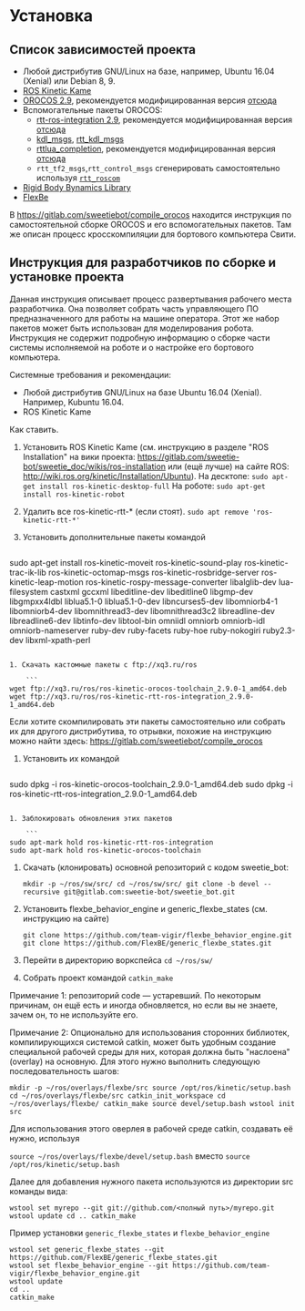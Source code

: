 Установка
=========


Список зависимостей проекта
----------------------------

* Любой дистрибутив GNU/Linux на базе, например, Ubuntu 16.04 (Xenial) или Debian 8, 9.
* [ROS Kinetic Kame](http://wiki.ros.org/kinetic/Installation)
* [OROCOS 2.9](https://github.com/orocos-toolchain/orocos_toolchain), рекомендуется модифицированная версия [отсюда](https://github.com/disRecord)
* Вспомогательные пакеты OROCOS:
    * [rtt-ros-integration 2.9](https://github.com/orocos/rtt_ros_integration), рекомендуется модифицированная версия [отсюда](https://github.com/disRecord)
    * [kdl_msgs](https://github.com/orocos/kdl_msgs), [rtt_kdl_msgs](https://github.com/orocos/rtt_kdl_msgs)
    * [rttlua_completion](https://github.com/orocos-toolchain/rttlua_completion), рекомендуется модифицированная версия [отсюда](https://github.com/disRecord)
    * `rtt_tf2_msgs`,`rtt_control_msgs` сгенерировать самостоятельно используя [`rtt_roscom`](https://github.com/orocos/rtt_ros_integration/tree/toolchain-2.9/rtt_roscomm)
* [Rigid Body Bynamics Library](https://rbdl.bitbucket.io/)
* [FlexBe](http://philserver.bplaced.net/fbe/)

В https://gitlab.com/sweetiebot/compile_orocos находится инструкция по самостоятельной сборке OROCOS и его вспомогательных пакетов. Там же описан процесс кросскомпиляции
для бортового компьютера Свити. 


Инструкция для разработчиков по сборке и установке проекта
-------------------------------------------------------------------------------------------------

Данная инструкция описывает процесс развертывания рабочего места разработчика. Она позволяет собрать часть управляющего ПО предназначенного для работы на машине оператора. 
Этот же набор пакетов может быть использован для моделирования робота.  Инструкция не содержит подробную информацию о сборке части системы исполняемой на роботе и о настройке его бортового компьютера.

Системные требования и рекомендации:
* Любой дистрибутив GNU/Linux на базе Ubuntu 16.04 (Xenial). Например, Kubuntu 16.04.
* ROS Kinetic Kame

Как ставить.

1. Установить ROS Kinetic Kame (см. инструкцию в разделе "ROS Installation" на вики проекта: https://gitlab.com/sweetie-bot/sweetie_doc/wikis/ros-installation или (ещё лучше) на сайте ROS: http://wiki.ros.org/kinetic/Installation/Ubuntu).
На десктопе:
`sudo apt-get install ros-kinetic-desktop-full`
На роботе:
`sudo apt-get install ros-kinetic-robot`

1. Удалить все ros-kinetic-rtt-* (если стоят).
`sudo apt remove 'ros-kinetic-rtt-*'`

1. Установить дополнительные пакеты командой

    ```
sudo apt-get install ros-kinetic-moveit ros-kinetic-sound-play ros-kinetic-trac-ik-lib ros-kinetic-octomap-msgs ros-kinetic-rosbridge-server ros-kinetic-leap-motion ros-kinetic-rospy-message-converter libalglib-dev lua-filesystem castxml gccxml libeditline-dev libeditline0 libgmp-dev libgmpxx4ldbl liblua5.1-0 liblua5.1-0-dev libncurses5-dev libomniorb4-1 libomniorb4-dev libomnithread3-dev libomnithread3c2 libreadline-dev libreadline6-dev libtinfo-dev libtool-bin omniidl omniorb omniorb-idl omniorb-nameserver ruby-dev ruby-facets ruby-hoe ruby-nokogiri ruby2.3-dev libxml-xpath-perl
```

1. Скачать кастомные пакеты с ftp://xq3.ru/ros

    ```
wget ftp://xq3.ru/ros/ros-kinetic-orocos-toolchain_2.9.0-1_amd64.deb
wget ftp://xq3.ru/ros/ros-kinetic-rtt-ros-integration_2.9.0-1_amd64.deb
```
Если хотите скомпилировать эти пакеты самостоятельно или собрать их для другого дистрибутива, то отрывки, похожие на инструкцию можно найти здесь: https://gitlab.com/sweetiebot/compile_orocos

1. Установить их командой 
    ```
sudo dpkg -i ros-kinetic-orocos-toolchain_2.9.0-1_amd64.deb
sudo dpkg -i ros-kinetic-rtt-ros-integration_2.9.0-1_amd64.deb
```

1. Заблокировать обновления этих пакетов

    ```
sudo apt-mark hold ros-kinetic-rtt-ros-integration
sudo apt-mark hold ros-kinetic-orocos-toolchain
```

1. Скачать (клонировать) основной репозиторий с кодом sweetie_bot:

    `mkdir -p ~/ros/sw/src/
cd ~/ros/sw/src/
git clone -b devel --recursive git@gitlab.com:sweetie-bot/sweetie_bot.git
`

1. Установить flexbe_behavior_engine и generic_flexbe_states (см. инструкцию на сайте)

    `git clone https://github.com/team-vigir/flexbe_behavior_engine.git
git clone https://github.com/FlexBE/generic_flexbe_states.git`

1. Перейти в директорию воркспейса
`cd ~/ros/sw/`

1. Собрать проект командой
`catkin_make`

Примечание 1: репозиторий code &mdash; устаревший. По некоторым причинам, он ещё есть и иногда обновляется, но если вы не знаете, зачем он, то не используйте его.

Примечание 2: Опционально для использования сторонних библиотек, компилирующихся системой catkin, может быть удобным создание специальной рабочей среды для них, которая должна быть "наслоена" (overlay) на основную. Для этого нужно выполнить следующую последовательность шагов:

`mkdir -p ~/ros/overlays/flexbe/src
source /opt/ros/kinetic/setup.bash
cd ~/ros/overlays/flexbe/src
catkin_init_workspace
cd ~/ros/overlays/flexbe/
catkin_make
source devel/setup.bash
wstool init src
`

Для использования этого оверлея в рабочей среде catkin, создавать её нужно, используя 

`source ~/ros/overlays/flexbe/devel/setup.bash`
вместо
`source /opt/ros/kinetic/setup.bash`

Далее для добавления нужного пакета используются из директории src команды вида:

`wstool set myrepo --git git://github.com/<полный путь>/myrepo.git
wstool update
cd ..
catkin_make
`

Пример установки `generic_flexbe_states` и `flexbe_behavior_engine`
```
wstool set generic_flexbe_states --git https://github.com/FlexBE/generic_flexbe_states.git
wstool set flexbe_behavior_engine --git https://github.com/team-vigir/flexbe_behavior_engine.git
wstool update
cd ..
catkin_make
```
